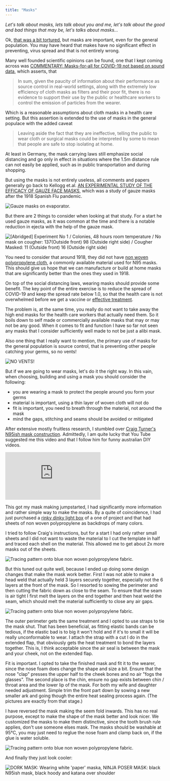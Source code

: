 ```yaml
---
title: "Masks"
---
```


*Let's talk about masks, lets talk about you and me, let's talk about the 
good and bad things that may be, let's talks about masks...*

Ok, [that was a bit tortured][1], but masks are important, even for the general
population. You may have heard that makes have no significant effect in 
preventing, virus spread and that is not entirely wrong. 

Many well founded scientific opinions can be found, one that I kept coming
across was [COMMENTARY: Masks-for-all for COVID-19 not based on sound data][2],
which asserts, that

> In sum, given the paucity of information about their performance as source 
> control in real-world settings, along with the extremely low efficiency of 
> cloth masks as filters and their poor fit, there is no evidence to support 
> their use by the public or healthcare workers to control the emission of 
> particles from the wearer.

Which is a reasonable assumptions about cloth masks in a health care setting. 
But this assertion is extended to the use of masks in the general populace with 
the added caveat

> Leaving aside the fact that they are ineffective, telling the public to wear 
> cloth or surgical masks could be interpreted by some to mean that people are 
> safe to stop isolating at home.

At least in Germany, the mask carrying laws still emphasize social distancing and
go only in effect in situations where the 1.5m distance rule can not easily be
applied, such as in public transportation and during shopping. 

<!--more-->

But using the masks is not entirely useless, all comments and papers generally
go back to Kellogg et.al. [AN EXPERIMENTAL STUDY OF THE EFFICACY OF GAUZE FACE MASKS][3],
which was a study of gauze masks after the 1918 Spanish Flu pandemic. 

<img src="/media/2020-04-26/kellog-gause-masks.jpg" class="img-responsive" alt="Gauze masks on evaporator.">

But there are 2 things to consider when looking at that study. For a start
he used gauze masks, as it was common at the time and there is a notable 
reduction in ejecta with the help of the gauze mask.

<img src="/media/2020-04-26/kellogg_table1.png" class="img-responsive" alt="[Abridged] Experiment No 1 / Colonies, 48 hours room temperature / No mask on cougher: 137(Outside front) 98 (Outside right side) / Cougher Masked: 11 (Outside front) 16 (Outside right side)">

You need to consider that around 1918, they did not have [non woven polypropylene 
cloth][5], a commonly available material used for N95 masks. This should give 
us hope that we can manufacture or build at home masks that are significantly 
better than the ones they used in 1918.

On top of the social distancing laws, wearing masks should provide some benefit. 
The key point of the entire exercise is to reduce the spread of COVID-19 and
keep the spread rate below 1.0, so that the health care is not overwhelmed before
we get a vaccine or [effective treatment][4].

The problem is, at the same time, you really do not want to take away the high
end masks for the health care workers that actually need them. So it boils
down to self made or commercially available masks that may or may not be any 
good. When it comes to fit and function I have so far not seen any masks
that I consider sufficiently well made to not be just a alibi mask. 

Also one thing that I really want to mention, the primary use of masks for the 
general population is source control, that is preventing other people catching 
your germs, so no vents!

<img src="/media/2020-04-26/novents.jpg" class="img-responsive" alt="NO VENTS!">

But if we are going to wear masks, let's do it the right way. In this vain, 
when choosing, building and using a mask you should consider the following:

* you are wearing a mask to protect the people around you form your germs
* material is important, using a thin layer of woven cloth will not do
* fit is important, you need to breath through the material, not around the mask
* mind the gaps, stitching and seams should be avoided or mitigated

After extensive mostly fruitless research, I stumbled over [Craig Turner's N95ish
mask construction][6]. Admittedly, I am quite lucky that You Tube suggested me
this video and that I follow him for funny australian DIY videos.

<div class="videoWrapper">
  <iframe src="https://www.youtube-nocookie.com/embed/89o5040HGhQ" frameborder="0" allow="accelerometer; autoplay; encrypted-media; gyroscope; picture-in-picture" allowfullscreen></iframe>
</div>

This got my mask making jumpstarted, I had significantly more information and 
rather simple way to make the masks. By a quite of coincidence, I had just 
purchased a [rinky dinky light box][7] of a one of project and that had sheets 
of non woven polypropylene as backdrops of many colors. 

I tried to follow Craig's instructions, but for a start I had only rather small 
sheets and I did not want to waste the material to I cut the template in half and
traced each shell on the material. This allowed me to get about 2x more masks out
of the sheets. 

<img src="/media/2020-04-26/tracing.jpg" class="img-responsive" alt="Tracing pattern onto blue non woven polypropylene fabric.">

But this tuned out quite well, because I ended up doing some design changes
that make the mask work better. First I was not able to make a head weld that 
actually held 3 layers securely together, especially not the 6 layers at the 
front of the mask. So I resorted to sowing the perimeter and then cutting
the fabric down as close to the seam. To ensure that the seam is air tight
I first melt the layers on the end together and then heat weld the seam, which
should melt the material sufficiently to close any air gaps. 

<img src="/media/2020-04-26/refit.jpg" class="img-responsive" alt="Tracing pattern onto blue non woven polypropylene fabric.">

The outer perimeter gets the same treatment and I opted to use straps to tie the 
mask shut. That has been beneficial, as fitting elastic bands can be tedious, 
if the elastic bad is to big it won't hold and if it's to small it will be really
unconformable to wear. I attach the strap with a cut I do in the extended flap, 
that obviously gets the heat treatment to bond the layers together. This is, I 
think acceptable since the air seal is between the mask and your cheek, not on 
the extended flap. 

Fit is important. I opted to take the finished mask and fit it to the wearer, 
since the nose foam does change the shape and size a bit. Ensure that the
nose "clap" presses the upper half to the cheek bones and no air "fogs the glasses".
The second place is the chin, ensure no gap exists between chin / throat area 
and the lower lip of the mask. For both my wife and daughter needed adjustment. 
Simple trim the front part down by sowing a new smaller ark and going though 
the entire heat sealing process again. (The pictures are exactly from that stage.)

I have reversed the mask making the seem fold inwards. This has no real purpose, 
except to make the shape of the mask better and look nicer. We customized the 
masks to make them distinctive, since the tooth brush rule applies, don't 
use someone elses mask. The masks should be washable at 95°C, you may just
need to reglue the nose foam and clamp back on, if the glue is water soluble. 

<img src="/media/2020-04-26/masks.jpg" class="img-responsive" alt="Tracing pattern onto blue non woven polypropylene fabric.">

And finally they just look cooler:

<img src="/media/2020-04-26/masks2.jpg" class="img-responsive" alt="DORK MASK: Wearing white 'paper' maska, NINJA POSER MASK: black N95ish mask, black hoody and katana over shoulder">

[1]: https://www.youtube.com/watch?v=ydrtF45-y-g
[2]: https://www.cidrap.umn.edu/news-perspective/2020/04/commentary-masks-all-covid-19-not-based-sound-data
[3]: https://ajph.aphapublications.org/doi/10.2105/AJPH.10.1.34
[4]: https://www.pei.de/EN/newsroom/press-releases/year/2020/07-pei-approves-first-covid-19-therapy-study-with-convalescent-plasma.html
[5]: https://en.wikipedia.org/wiki/Nonwoven_fabric
[6]: http://craigturner.com.au/how-to-make-a-close-n95-face-mask-equivalent
[7]: https://www.amazon.de/dp/B07DPHK1Z1
